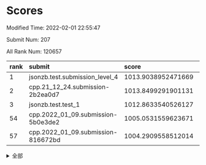 # Scores

Modified Time: 2022-02-01 22:55:47

Submit Num: 207

All Rank Num: 120657

| rank |               submit               |       score        |       sigma        | pk_num |
| :--- | :--------------------------------- | :----------------- | :----------------- | :----- |
| 1    | jsonzb.test.submission_level_4     | 1013.9038952471669 | 0.8381145442412781 | 2333   |
| 2    | cpp.21_12_24.submission-2b2ea0d7   | 1013.8499291901131 | 0.8432599092759627 | 2327   |
| 3    | jsonzb.test.test_1                 | 1012.8633540526127 | 0.8077467828592945 | 2334   |
| 54   | cpp.2022_01_09.submission-5b0e3de2 | 1005.0531559623671 | 0.7061775846052631 | 2334   |
| 57   | cpp.2022_01_09.submission-816672bd | 1004.2909558512014 | 0.7345001539796272 | 2333   |


<details>
<summary>全部</summary>

| rank |                 submit                 |       score        |       sigma        | pk_num |
| :--- | :------------------------------------- | :----------------- | :----------------- | :----- |
| 1    | jsonzb.test.submission_level_4         | 1013.9038952471669 | 0.8381145442412781 | 2333   |
| 2    | cpp.21_12_24.submission-2b2ea0d7       | 1013.8499291901131 | 0.8432599092759627 | 2327   |
| 3    | jsonzb.test.test_1                     | 1012.8633540526127 | 0.8077467828592945 | 2334   |
| 4    | gobigger.level_3.submission_level_3_18 | 1012.3225490911208 | 0.787180843887995  | 2332   |
| 5    | gobigger.level_3.submission_level_3_25 | 1011.8906665547823 | 0.8054073820588421 | 2332   |
| 6    | gobigger.level_3.submission_level_3_17 | 1011.4660784714607 | 0.7702663697427443 | 2329   |
| 7    | gobigger.level_3.submission_level_3_48 | 1011.4248359112829 | 0.79341248567321   | 2332   |
| 8    | gobigger.level_3.submission_level_3_44 | 1011.3828533156724 | 0.7820227666082368 | 2329   |
| 9    | gobigger.level_3.submission_level_3_13 | 1011.2501318932573 | 0.7696688757702544 | 2330   |
| 10   | gobigger.level_3.submission_level_3_49 | 1011.1758189916536 | 0.7520806087018232 | 2332   |
| 11   | gobigger.level_3.submission_level_3_36 | 1011.1325444708783 | 0.791086845234166  | 2329   |
| 12   | gobigger.level_3.submission_level_3_40 | 1011.0641835102167 | 0.7685956306344465 | 2337   |
| 13   | gobigger.level_3.submission_level_3_12 | 1010.7832159406806 | 0.757440586928469  | 2332   |
| 14   | gobigger.level_3.submission_level_3_16 | 1010.7807437195817 | 0.7513105298744727 | 2328   |
| 15   | gobigger.level_3.submission_level_3_32 | 1010.7472406916668 | 0.7685961215383654 | 2327   |
| 16   | gobigger.level_3.submission_level_3_2  | 1010.7260826416451 | 0.7774374006589867 | 2331   |
| 17   | gobigger.level_3.submission_level_3_19 | 1010.6568944135228 | 0.767440043736983  | 2329   |
| 18   | gobigger.level_3.submission_level_3_9  | 1010.6438376572262 | 0.7729145136291637 | 2333   |
| 19   | gobigger.level_3.submission_level_3_23 | 1010.5936295216848 | 0.7595539250989857 | 2335   |
| 20   | gobigger.level_3.submission_level_3_31 | 1010.5421871340412 | 0.7517020527094831 | 2334   |
| 21   | gobigger.level_3.submission_level_3_39 | 1010.5012942295668 | 0.7580971263597869 | 2335   |
| 22   | gobigger.level_3.submission_level_3_24 | 1010.2432612003936 | 0.7745018360248276 | 2329   |
| 23   | gobigger.level_3.submission_level_3_37 | 1010.2338012999829 | 0.7558055784082228 | 2327   |
| 24   | gobigger.level_3.submission_level_3_26 | 1010.1663946240229 | 0.7559643038845599 | 2334   |
| 25   | gobigger.level_3.submission_level_3_43 | 1010.1613393392995 | 0.7582188992097126 | 2335   |
| 26   | gobigger.level_3.submission_level_3_15 | 1010.0959806988515 | 0.7599456752402445 | 2329   |
| 27   | gobigger.level_3.submission_level_3_14 | 1009.9798559934551 | 0.7441561356480945 | 2335   |
| 28   | gobigger.level_3.submission_level_3_45 | 1009.8808371259219 | 0.7678750835362637 | 2329   |
| 29   | gobigger.level_3.submission_level_3_7  | 1009.7715652438836 | 0.7584821720622987 | 2335   |
| 30   | gobigger.level_3.submission_level_3_33 | 1009.7409164312096 | 0.740150223707741  | 2322   |
| 31   | gobigger.level_3.submission_level_3_0  | 1009.7137992377217 | 0.745556052966723  | 2332   |
| 32   | gobigger.level_3.submission_level_3_27 | 1009.701651948317  | 0.7448406091015815 | 2332   |
| 33   | gobigger.level_3.submission_level_3_29 | 1009.6894541104657 | 0.7659753912873343 | 2332   |
| 34   | gobigger.level_3.submission_level_3_46 | 1009.6316371976449 | 0.7584440817794218 | 2330   |
| 35   | gobigger.level_3.submission_level_3_10 | 1009.5858056324896 | 0.7552759424475631 | 2337   |
| 36   | gobigger.level_3.submission_level_3_11 | 1009.5697513551347 | 0.7622633448025525 | 2333   |
| 37   | gobigger.level_3.submission_level_3_8  | 1009.5425990723348 | 0.7685724491973576 | 2333   |
| 38   | gobigger.level_3.submission_level_3_20 | 1009.4607650647678 | 0.7445183474407856 | 2334   |
| 39   | gobigger.level_3.submission_level_3_5  | 1009.3961585981197 | 0.7678048771741595 | 2334   |
| 40   | gobigger.level_3.submission_level_3_42 | 1009.3235763032577 | 0.7555650829874019 | 2333   |
| 41   | gobigger.level_3.submission_level_3_35 | 1009.2935087392909 | 0.7584484536025351 | 2337   |
| 42   | gobigger.level_3.submission_level_3_21 | 1009.1146865133292 | 0.7519432091081314 | 2328   |
| 43   | gobigger.level_3.submission_level_3_34 | 1009.0826405626946 | 0.7394204898534358 | 2334   |
| 44   | gobigger.level_3.submission_level_3_22 | 1009.0402593546546 | 0.746135614669214  | 2335   |
| 45   | gobigger.level_3.submission_level_3_41 | 1008.8856043116341 | 0.7417526718257809 | 2336   |
| 46   | gobigger.level_3.submission_level_3_28 | 1008.857460405197  | 0.7365728185256991 | 2331   |
| 47   | gobigger.level_3.submission_level_3_1  | 1008.6510434316498 | 0.7587304379814814 | 2333   |
| 48   | gobigger.level_3.submission_level_3_38 | 1008.5941676630882 | 0.7593034091911687 | 2333   |
| 49   | gobigger.level_3.submission_level_3_4  | 1008.4734917553092 | 0.734626564163853  | 2330   |
| 50   | gobigger.level_3.submission_level_3_47 | 1008.4340691193808 | 0.7441963056531761 | 2336   |
| 51   | gobigger.level_3.submission_level_3_3  | 1008.3506915086414 | 0.7577218549517355 | 2331   |
| 52   | gobigger.level_3.submission_level_3_30 | 1008.2114558797631 | 0.7281807046263031 | 2332   |
| 53   | gobigger.level_3.submission_level_3_6  | 1008.1366340946004 | 0.7480336776486445 | 2333   |
| 54   | cpp.2022_01_09.submission-5b0e3de2     | 1005.0531559623671 | 0.7061775846052631 | 2334   |
| 55   | gobigger.level_1.submission_level_1_40 | 1004.8146108789871 | 0.7394503598755108 | 2325   |
| 56   | gobigger.level_1.submission_level_1_32 | 1004.3887624935035 | 0.7181775191091017 | 2331   |
| 57   | cpp.2022_01_09.submission-816672bd     | 1004.2909558512014 | 0.7345001539796272 | 2333   |
| 58   | gobigger.level_1.submission_level_1_2  | 1004.2897081767568 | 0.7205512633570902 | 2333   |
| 59   | gobigger.level_1.submission_level_1_21 | 1004.2756431910814 | 0.7231138300583364 | 2334   |
| 60   | gobigger.level_1.submission_level_1_30 | 1004.2237474746139 | 0.7072523454157909 | 2334   |
| 61   | gobigger.level_1.submission_level_1_44 | 1004.119527431308  | 0.7126603168004099 | 2327   |
| 62   | gobigger.level_1.submission_level_1_10 | 1004.0110448801232 | 0.716134175443545  | 2328   |
| 63   | gobigger.level_1.submission_level_1_36 | 1003.9679249103702 | 0.7198823798036447 | 2334   |
| 64   | gobigger.level_1.submission_level_1_39 | 1003.9289245076536 | 0.7254925693039218 | 2330   |
| 65   | gobigger.level_1.submission_level_1_18 | 1003.8679272645796 | 0.7118945779547572 | 2326   |
| 66   | gobigger.level_1.submission_level_1_26 | 1003.8488499314758 | 0.7187291293307904 | 2330   |
| 67   | gobigger.level_1.submission_level_1_43 | 1003.7350204354118 | 0.7125293903262844 | 2331   |
| 68   | gobigger.level_1.submission_level_1_47 | 1003.7308662649644 | 0.7179298435889225 | 2332   |
| 69   | gobigger.level_1.submission_level_1_38 | 1003.6264762715305 | 0.7142589771418442 | 2336   |
| 70   | gobigger.level_1.submission_level_1_1  | 1003.6217214519452 | 0.7195632518251239 | 2333   |
| 71   | gobigger.level_1.submission_level_1_34 | 1003.6057602288412 | 0.7239101196369162 | 2331   |
| 72   | gobigger.level_1.submission_level_1_23 | 1003.5810081697064 | 0.7211058367309856 | 2332   |
| 73   | gobigger.level_1.submission_level_1_12 | 1003.4932296899767 | 0.7177550888807865 | 2338   |
| 74   | gobigger.level_1.submission_level_1_29 | 1003.4866313697437 | 0.7126435539539993 | 2331   |
| 75   | gobigger.level_1.submission_level_1_24 | 1003.4329900217414 | 0.7248552662365125 | 2336   |
| 76   | gobigger.level_1.submission_level_1_27 | 1003.4157489431383 | 0.7194204415671255 | 2334   |
| 77   | gobigger.level_1.submission_level_1_5  | 1003.3629717100318 | 0.7135518195100762 | 2331   |
| 78   | gobigger.level_1.submission_level_1_16 | 1003.2818117922455 | 0.7214953175775785 | 2327   |
| 79   | gobigger.level_1.submission_level_1_22 | 1003.2770633653064 | 0.7186848826589933 | 2335   |
| 80   | gobigger.level_1.submission_level_1_41 | 1003.2590869005569 | 0.7211919456094785 | 2333   |
| 81   | gobigger.level_1.submission_level_1_13 | 1003.2144783344079 | 0.7133590858705267 | 2332   |
| 82   | gobigger.level_1.submission_level_1_25 | 1003.181354573863  | 0.7146410632824629 | 2332   |
| 83   | gobigger.level_1.submission_level_1_48 | 1003.0894478903832 | 0.7348463458986735 | 2335   |
| 84   | gobigger.level_1.submission_level_1_3  | 1003.0845274931431 | 0.7103415062381938 | 2333   |
| 85   | gobigger.level_1.submission_level_1_45 | 1003.0592650980643 | 0.709589833903073  | 2331   |
| 86   | gobigger.level_1.submission_level_1_4  | 1003.0397758340133 | 0.7088261605169185 | 2335   |
| 87   | gobigger.level_1.submission_level_1_35 | 1003.0355172170388 | 0.7169646118757246 | 2326   |
| 88   | gobigger.level_1.submission_level_1_6  | 1003.0173183870517 | 0.709917283636836  | 2331   |
| 89   | gobigger.level_1.submission_level_1_9  | 1002.9137263370867 | 0.7141650895907476 | 2329   |
| 90   | gobigger.level_1.submission_level_1_46 | 1002.8796938911711 | 0.7109707488382075 | 2338   |
| 91   | gobigger.level_1.submission_level_1_37 | 1002.8350859927278 | 0.7094362449218458 | 2331   |
| 92   | gobigger.level_1.submission_level_1_15 | 1002.798743456564  | 0.7196732594421099 | 2333   |
| 93   | gobigger.level_1.submission_level_1_33 | 1002.7787659072534 | 0.7199722806274288 | 2332   |
| 94   | gobigger.level_1.submission_level_1_11 | 1002.7347094353988 | 0.703200834905039  | 2330   |
| 95   | gobigger.level_1.submission_level_1_31 | 1002.5981321083832 | 0.7146074453129663 | 2332   |
| 96   | gobigger.level_1.submission_level_1_0  | 1002.5232303928755 | 0.7062638693693521 | 2335   |
| 97   | gobigger.level_1.submission_level_1_20 | 1002.5179089126286 | 0.7125541634231078 | 2331   |
| 98   | gobigger.level_1.submission_level_1_49 | 1002.5064636687358 | 0.7092043740760506 | 2333   |
| 99   | gobigger.level_1.submission_level_1_14 | 1002.4766924932958 | 0.7308617053738767 | 2334   |
| 100  | gobigger.level_1.submission_level_1_42 | 1002.429815589969  | 0.7115390716524705 | 2334   |
| 101  | gobigger.level_1.submission_level_1_19 | 1002.4097777766359 | 0.7167473275852129 | 2326   |
| 102  | gobigger.level_1.submission_level_1_17 | 1002.1952350227187 | 0.7093841123430238 | 2335   |
| 103  | gobigger.level_1.submission_level_1_28 | 1002.1481993103188 | 0.7091228744334562 | 2333   |
| 104  | gobigger.level_1.submission_level_1_8  | 1002.11848702613   | 0.7088681390251443 | 2332   |
| 105  | gobigger.level_1.submission_level_1_7  | 1001.3758279418981 | 0.7174873376200341 | 2332   |
| 106  | gobigger.random.submission_random_46   | 997.5276302843517  | 0.7246082175000543 | 2328   |
| 107  | gobigger.random.submission_random_32   | 997.446094411502   | 0.7117262757683386 | 2333   |
| 108  | gobigger.random.submission_random_36   | 997.2534610601641  | 0.69525530292946   | 2334   |
| 109  | gobigger.random.submission_random_14   | 996.967177109044   | 0.7046928250648812 | 2330   |
| 110  | gobigger.random.submission_random_10   | 996.8056787628968  | 0.717718267844757  | 2330   |
| 111  | gobigger.random.submission_random_18   | 996.7737323082393  | 0.703635028234036  | 2332   |
| 112  | gobigger.random.submission_random_49   | 996.7583233978655  | 0.7134844390696176 | 2336   |
| 113  | gobigger.random.submission_random_24   | 996.7530506844462  | 0.7056624984701043 | 2325   |
| 114  | gobigger.random.submission_random_43   | 996.7115376224947  | 0.6943046258224512 | 2333   |
| 115  | gobigger.random.submission_random_26   | 996.5898606852137  | 0.705800760265589  | 2334   |
| 116  | gobigger.random.submission_random_4    | 996.4944401131631  | 0.7120366783691238 | 2330   |
| 117  | gobigger.random.submission_random_7    | 996.3949311919074  | 0.7070018618810853 | 2330   |
| 118  | gobigger.random.submission_random_20   | 996.3790430469137  | 0.704286385747303  | 2330   |
| 119  | gobigger.random.submission_random_5    | 996.3150676490554  | 0.7207028996115777 | 2331   |
| 120  | gobigger.random.submission_random_1    | 996.3026822767829  | 0.707186076204494  | 2326   |
| 121  | gobigger.random.submission_random_40   | 996.2758929369282  | 0.7199952122731197 | 2332   |
| 122  | gobigger.random.submission_random_33   | 996.2165418076606  | 0.7117711441180106 | 2331   |
| 123  | gobigger.random.submission_random_44   | 996.1850527220823  | 0.7202576088528547 | 2336   |
| 124  | gobigger.random.submission_random_0    | 996.1735097376994  | 0.7026018229609549 | 2327   |
| 125  | gobigger.random.submission_random_37   | 996.1201790996917  | 0.7072439544577842 | 2328   |
| 126  | gobigger.random.submission_random_42   | 995.9283831958235  | 0.7136081664306451 | 2333   |
| 127  | gobigger.random.submission_random_19   | 995.8333242960405  | 0.7156849546674823 | 2330   |
| 128  | gobigger.random.submission_random_17   | 995.7864060515841  | 0.73095645835479   | 2334   |
| 129  | gobigger.random.submission_random_34   | 995.7213321164661  | 0.7143319512180392 | 2331   |
| 130  | gobigger.random.submission_random_27   | 995.6839403063976  | 0.7097563086473524 | 2333   |
| 131  | gobigger.random.submission_random_23   | 995.6527861141608  | 0.7157567169188039 | 2330   |
| 132  | gobigger.random.submission_random_47   | 995.5922473957027  | 0.7045612592100399 | 2329   |
| 133  | gobigger.random.submission_random_11   | 995.5899318521108  | 0.7135669283836764 | 2326   |
| 134  | gobigger.random.submission_random_39   | 995.5008008249587  | 0.6987959599279551 | 2331   |
| 135  | gobigger.random.submission_random_3    | 995.4895032358698  | 0.7261949639977286 | 2336   |
| 136  | gobigger.random.submission_random_28   | 995.4755379924309  | 0.7161040784356605 | 2330   |
| 137  | gobigger.random.submission_random_2    | 995.4241420371554  | 0.719410716533414  | 2330   |
| 138  | gobigger.random.submission_random_38   | 995.3871491564815  | 0.7022198124049919 | 2328   |
| 139  | gobigger.random.submission_random_16   | 995.3832330311649  | 0.7080895988236482 | 2330   |
| 140  | gobigger.random.submission_random_31   | 995.3205793626427  | 0.7172043528093577 | 2329   |
| 141  | gobigger.random.submission_random_6    | 995.3079021213599  | 0.7171955601023069 | 2334   |
| 142  | gobigger.random.submission_random_15   | 995.2966426290284  | 0.7271260278223557 | 2331   |
| 143  | gobigger.random.submission_random_22   | 995.2548013396937  | 0.7217235733430886 | 2327   |
| 144  | gobigger.random.submission_random_12   | 995.2406935504092  | 0.7115019268479723 | 2334   |
| 145  | gobigger.random.submission_random_35   | 995.1957131893224  | 0.717817193198483  | 2332   |
| 146  | gobigger.random.submission_random_45   | 995.0603693703775  | 0.7253207501195306 | 2332   |
| 147  | gobigger.random.submission_random_41   | 995.0093062618804  | 0.7052521184586271 | 2332   |
| 148  | gobigger.random.submission_random_29   | 994.9997042085422  | 0.7131297263301764 | 2332   |
| 149  | gobigger.random.submission_random_8    | 994.9108516373402  | 0.7224762710216033 | 2333   |
| 150  | gobigger.random.submission_random_25   | 994.8797128715892  | 0.7169217612776876 | 2331   |
| 151  | gobigger.random.submission_random_48   | 994.839453541528   | 0.7239787877286642 | 2326   |
| 152  | gobigger.random.submission_random_9    | 994.7703445024622  | 0.7217103735647136 | 2330   |
| 153  | gobigger.random.submission_random_13   | 994.7479114127477  | 0.7236078684184301 | 2333   |
| 154  | gobigger.random.submission_random_30   | 994.6732994201898  | 0.7295497068581062 | 2331   |
| 155  | gobigger.random.submission_random_21   | 994.6695947967467  | 0.7024943761912408 | 2332   |
| 156  | gobigger.level_2.submission_level_2_25 | 993.6972908316718  | 0.731242370101727  | 2335   |
| 157  | gobigger.level_2.submission_level_2_27 | 993.5570542167402  | 0.7379691316070578 | 2332   |
| 158  | gobigger.level_2.submission_level_2_2  | 993.453839952775   | 0.7310320781934853 | 2330   |
| 159  | gobigger.level_2.submission_level_2_6  | 993.429949159241   | 0.7362692075903915 | 2334   |
| 160  | gobigger.level_2.submission_level_2_49 | 993.3600414781195  | 0.7375697134270178 | 2334   |
| 161  | gobigger.level_2.submission_level_2_37 | 993.0750319173494  | 0.7400891918540013 | 2330   |
| 162  | gobigger.level_2.submission_level_2_45 | 993.0463309551466  | 0.7214713630666576 | 2331   |
| 163  | gobigger.level_2.submission_level_2_39 | 993.004028265725   | 0.7351627236206938 | 2334   |
| 164  | gobigger.level_2.submission_level_2_23 | 992.8802907011762  | 0.724965779712427  | 2333   |
| 165  | gobigger.level_2.submission_level_2_17 | 992.7190570783894  | 0.7333960808982241 | 2328   |
| 166  | gobigger.level_2.submission_level_2_21 | 992.7057043756755  | 0.7546571216816452 | 2330   |
| 167  | gobigger.level_2.submission_level_2_41 | 992.625930893743   | 0.7343425159974679 | 2336   |
| 168  | gobigger.level_2.submission_level_2_34 | 992.543337711443   | 0.7378124585182296 | 2333   |
| 169  | gobigger.level_2.submission_level_2_19 | 992.5299614670973  | 0.7370599061927956 | 2333   |
| 170  | gobigger.level_2.submission_level_2_44 | 992.523221352174   | 0.7405059986126797 | 2329   |
| 171  | gobigger.level_2.submission_level_2_26 | 992.4453356653477  | 0.7430042367645756 | 2333   |
| 172  | gobigger.level_2.submission_level_2_30 | 992.4133258279813  | 0.7432919417371712 | 2333   |
| 173  | gobigger.level_2.submission_level_2_35 | 992.3707702033355  | 0.752892015374195  | 2332   |
| 174  | gobigger.level_2.submission_level_2_48 | 992.3431738322037  | 0.7361664754033843 | 2332   |
| 175  | gobigger.level_2.submission_level_2_33 | 992.3420240377517  | 0.7344674220185047 | 2329   |
| 176  | gobigger.level_2.submission_level_2_1  | 992.325481602465   | 0.7305450043195878 | 2328   |
| 177  | gobigger.level_2.submission_level_2_15 | 992.288857745276   | 0.7287793428385174 | 2329   |
| 178  | gobigger.level_2.submission_level_2_36 | 992.1715914215287  | 0.7522271274669935 | 2334   |
| 179  | gobigger.level_2.submission_level_2_43 | 992.1700018641744  | 0.7591061196734111 | 2328   |
| 180  | gobigger.level_2.submission_level_2_8  | 992.1531925609887  | 0.7596114651797832 | 2335   |
| 181  | gobigger.level_2.submission_level_2_3  | 992.1289113666958  | 0.7563165133946136 | 2329   |
| 182  | gobigger.level_2.submission_level_2_29 | 992.1223114072174  | 0.7491429144959163 | 2336   |
| 183  | gobigger.level_2.submission_level_2_38 | 992.1062445110146  | 0.7372784322679087 | 2329   |
| 184  | gobigger.level_2.submission_level_2_14 | 992.0412664649489  | 0.7571422319698895 | 2328   |
| 185  | gobigger.level_2.submission_level_2_24 | 992.0217673928557  | 0.7417012620332519 | 2330   |
| 186  | gobigger.level_2.submission_level_2_4  | 991.9447064063629  | 0.7341012989958285 | 2335   |
| 187  | gobigger.level_2.submission_level_2_20 | 991.9355336699299  | 0.7487766481558483 | 2330   |
| 188  | gobigger.level_2.submission_level_2_5  | 991.9282403779072  | 0.7405081648112758 | 2333   |
| 189  | gobigger.level_2.submission_level_2_46 | 991.7853469934398  | 0.7417567462158123 | 2327   |
| 190  | gobigger.level_2.submission_level_2_42 | 991.7005380285996  | 0.737413711634085  | 2330   |
| 191  | gobigger.level_2.submission_level_2_40 | 991.6688009070726  | 0.7421131199394368 | 2331   |
| 192  | gobigger.level_2.submission_level_2_0  | 991.6436939931993  | 0.7622791915221611 | 2333   |
| 193  | gobigger.level_2.submission_level_2_28 | 991.5339657071846  | 0.7734439722400517 | 2335   |
| 194  | gobigger.level_2.submission_level_2_18 | 991.5172208365534  | 0.7603996580166074 | 2330   |
| 195  | gobigger.level_2.submission_level_2_11 | 991.3308471036715  | 0.7486877869283445 | 2333   |
| 196  | gobigger.level_2.submission_level_2_31 | 991.208747959254   | 0.7608210778991211 | 2332   |
| 197  | gobigger.level_2.submission_level_2_22 | 991.2047759551616  | 0.7463718631771066 | 2334   |
| 198  | gobigger.level_2.submission_level_2_16 | 991.1704085067769  | 0.7546897726505708 | 2332   |
| 199  | gobigger.level_2.submission_level_2_10 | 991.0717107914181  | 0.7547673834485531 | 2330   |
| 200  | gobigger.level_2.submission_level_2_12 | 990.8544993299607  | 0.7538165270529661 | 2329   |
| 201  | gobigger.level_2.submission_level_2_32 | 990.8513279282047  | 0.7614269640845114 | 2333   |
| 202  | gobigger.level_2.submission_level_2_9  | 990.7913702574432  | 0.7524848828314215 | 2327   |
| 203  | gobigger.level_2.submission_level_2_13 | 990.532330235753   | 0.7873784585454197 | 2332   |
| 204  | gobigger.level_2.submission_level_2_47 | 990.0408973738864  | 0.7723279314150745 | 2333   |
| 205  | gobigger.level_2.submission_level_2_7  | 989.8895902439824  | 0.7647298769406967 | 2328   |
| 206  | gobigger.none.submission_none_1        | 978.4423378918201  | 1.2585235763008842 | 2325   |
| 207  | gobigger.none.submission_none_0        | 977.03696605055    | 1.352929312962946  | 2328   |

</details>